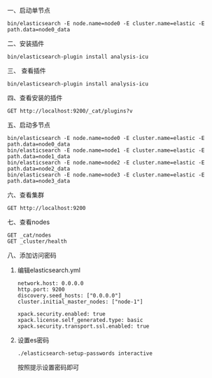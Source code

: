一、启动单节点

~~~shell
bin/elasticsearch -E node.name=node0 -E cluster.name=elastic -E path.data=node0_data
~~~

二、安装插件

~~~shell
bin/elasticsearch-plugin install analysis-icu
~~~

三、 查看插件

~~~shell
bin/elasticsearch-plugin install analysis-icu
~~~

四、查看安装的插件

~~~shell
GET http://localhost:9200/_cat/plugins?v
~~~

五、启动多节点

~~~shell
bin/elasticsearch -E node.name=node0 -E cluster.name=elastic -E path.data=node0_data
bin/elasticsearch -E node.name=node1 -E cluster.name=elastic -E path.data=node1_data
bin/elasticsearch -E node.name=node2 -E cluster.name=elastic -E path.data=node2_data
bin/elasticsearch -E node.name=node3 -E cluster.name=elastic -E path.data=node3_data
~~~

六、查看集群

~~~shell
GET http://localhost:9200
~~~

七、查看nodes

~~~shell
GET _cat/nodes
GET _cluster/health
~~~

八、添加访问密码

1. 编辑elasticsearch.yml

   ~~~
   network.host: 0.0.0.0
   http.port: 9200
   discovery.seed_hosts: ["0.0.0.0"]
   cluster.initial_master_nodes: ["node-1"]
   
   xpack.security.enabled: true
   xpack.license.self_generated.type: basic
   xpack.security.transport.ssl.enabled: true
   ~~~

2. 设置es密码

   ~~~shell
   ./elasticsearch-setup-passwords interactive
   ~~~

   按照提示设置密码即可